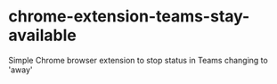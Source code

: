# chrome-extension-teams-stay-available
Simple Chrome browser extension to stop status in Teams changing to 'away'
